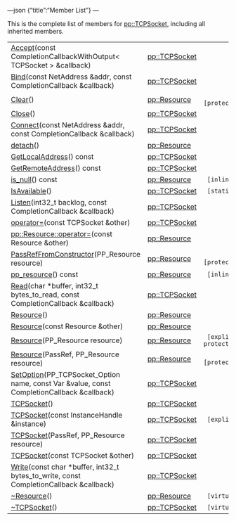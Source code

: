 —json {“title”:“Member List”} —

This is the complete list of members for <a href="/docs/native-client/pepper_beta/cpp/classpp_1_1_t_c_p_socket/" class="el">pp::TCPSocket</a>, including all inherited members.

<table><tbody><tr class="odd"><td><a href="/docs/native-client/pepper_beta/cpp/classpp_1_1_t_c_p_socket#aef5daadffa0cf98464d30c418f1eceb1" class="el">Accept</a>(const CompletionCallbackWithOutput&lt; TCPSocket &gt; &amp;callback)</td><td><a href="/docs/native-client/pepper_beta/cpp/classpp_1_1_t_c_p_socket/" class="el">pp::TCPSocket</a></td><td></td></tr><tr class="even"><td><a href="/docs/native-client/pepper_beta/cpp/classpp_1_1_t_c_p_socket#a266c28928c7524fa8bad8bca513c8f2b" class="el">Bind</a>(const NetAddress &amp;addr, const CompletionCallback &amp;callback)</td><td><a href="/docs/native-client/pepper_beta/cpp/classpp_1_1_t_c_p_socket/" class="el">pp::TCPSocket</a></td><td></td></tr><tr class="odd"><td><a href="/docs/native-client/pepper_beta/cpp/classpp_1_1_resource#ad4016f37d3022863ca0188acb26ac9c4" class="el">Clear</a>()</td><td><a href="/docs/native-client/pepper_beta/cpp/classpp_1_1_resource/" class="el">pp::Resource</a></td><td><code> [protected]</code></td></tr><tr class="even"><td><a href="/docs/native-client/pepper_beta/cpp/classpp_1_1_t_c_p_socket#abc186103df13872795525a65ab48a478" class="el">Close</a>()</td><td><a href="/docs/native-client/pepper_beta/cpp/classpp_1_1_t_c_p_socket/" class="el">pp::TCPSocket</a></td><td></td></tr><tr class="odd"><td><a href="/docs/native-client/pepper_beta/cpp/classpp_1_1_t_c_p_socket#a939f7d319a58c60afcb71f6356223aac" class="el">Connect</a>(const NetAddress &amp;addr, const CompletionCallback &amp;callback)</td><td><a href="/docs/native-client/pepper_beta/cpp/classpp_1_1_t_c_p_socket/" class="el">pp::TCPSocket</a></td><td></td></tr><tr class="even"><td><a href="/docs/native-client/pepper_beta/cpp/classpp_1_1_resource#a81b9246381bdddacca3ac25f6ded2bfd" class="el">detach</a>()</td><td><a href="/docs/native-client/pepper_beta/cpp/classpp_1_1_resource/" class="el">pp::Resource</a></td><td></td></tr><tr class="odd"><td><a href="/docs/native-client/pepper_beta/cpp/classpp_1_1_t_c_p_socket#ad35bf6762cac2eceb4469eba0275ed7f" class="el">GetLocalAddress</a>() const</td><td><a href="/docs/native-client/pepper_beta/cpp/classpp_1_1_t_c_p_socket/" class="el">pp::TCPSocket</a></td><td></td></tr><tr class="even"><td><a href="/docs/native-client/pepper_beta/cpp/classpp_1_1_t_c_p_socket#a6d8c7d3ab135c58f0cd92202946c1ea8" class="el">GetRemoteAddress</a>() const</td><td><a href="/docs/native-client/pepper_beta/cpp/classpp_1_1_t_c_p_socket/" class="el">pp::TCPSocket</a></td><td></td></tr><tr class="odd"><td><a href="/docs/native-client/pepper_beta/cpp/classpp_1_1_resource#a859068e34cdc2dc0b78754c255323aa9" class="el">is_null</a>() const</td><td><a href="/docs/native-client/pepper_beta/cpp/classpp_1_1_resource/" class="el">pp::Resource</a></td><td><code> [inline]</code></td></tr><tr class="even"><td><a href="/docs/native-client/pepper_beta/cpp/classpp_1_1_t_c_p_socket#addc35d01f8547e3128358c401a2a8e47" class="el">IsAvailable</a>()</td><td><a href="/docs/native-client/pepper_beta/cpp/classpp_1_1_t_c_p_socket/" class="el">pp::TCPSocket</a></td><td><code> [static]</code></td></tr><tr class="odd"><td><a href="/docs/native-client/pepper_beta/cpp/classpp_1_1_t_c_p_socket#afed8c462e80b265b132a53e8cbd87fbb" class="el">Listen</a>(int32_t backlog, const CompletionCallback &amp;callback)</td><td><a href="/docs/native-client/pepper_beta/cpp/classpp_1_1_t_c_p_socket/" class="el">pp::TCPSocket</a></td><td></td></tr><tr class="even"><td><a href="/docs/native-client/pepper_beta/cpp/classpp_1_1_t_c_p_socket#ae7c8888a8f6ef5187547de8b8db3bb98" class="el">operator=</a>(const TCPSocket &amp;other)</td><td><a href="/docs/native-client/pepper_beta/cpp/classpp_1_1_t_c_p_socket/" class="el">pp::TCPSocket</a></td><td></td></tr><tr class="odd"><td><a href="/docs/native-client/pepper_beta/cpp/classpp_1_1_resource#aaf808a98bdaa7998d82e19514aa87423" class="el">pp::Resource::operator=</a>(const Resource &amp;other)</td><td><a href="/docs/native-client/pepper_beta/cpp/classpp_1_1_resource/" class="el">pp::Resource</a></td><td></td></tr><tr class="even"><td><a href="/docs/native-client/pepper_beta/cpp/classpp_1_1_resource#a3eda014529127a818df8d5bb5ec2fdf0" class="el">PassRefFromConstructor</a>(PP_Resource resource)</td><td><a href="/docs/native-client/pepper_beta/cpp/classpp_1_1_resource/" class="el">pp::Resource</a></td><td><code> [protected]</code></td></tr><tr class="odd"><td><a href="/docs/native-client/pepper_beta/cpp/classpp_1_1_resource#a46a6123de0b007ad3fcb6f666534ccb4" class="el">pp_resource</a>() const</td><td><a href="/docs/native-client/pepper_beta/cpp/classpp_1_1_resource/" class="el">pp::Resource</a></td><td><code> [inline]</code></td></tr><tr class="even"><td><a href="/docs/native-client/pepper_beta/cpp/classpp_1_1_t_c_p_socket#a598efe777f0ef2eb9117b11437e1bedb" class="el">Read</a>(char *buffer, int32_t bytes_to_read, const CompletionCallback &amp;callback)</td><td><a href="/docs/native-client/pepper_beta/cpp/classpp_1_1_t_c_p_socket/" class="el">pp::TCPSocket</a></td><td></td></tr><tr class="odd"><td><a href="/docs/native-client/pepper_beta/cpp/classpp_1_1_resource#a56679e93a58101c8dce5dc510811a094" class="el">Resource</a>()</td><td><a href="/docs/native-client/pepper_beta/cpp/classpp_1_1_resource/" class="el">pp::Resource</a></td><td></td></tr><tr class="even"><td><a href="/docs/native-client/pepper_beta/cpp/classpp_1_1_resource#ab0f664099ca06367180f220ea7e0b831" class="el">Resource</a>(const Resource &amp;other)</td><td><a href="/docs/native-client/pepper_beta/cpp/classpp_1_1_resource/" class="el">pp::Resource</a></td><td></td></tr><tr class="odd"><td><a href="/docs/native-client/pepper_beta/cpp/classpp_1_1_resource#a555de93fdf4793f7db1183bf71d20580" class="el">Resource</a>(PP_Resource resource)</td><td><a href="/docs/native-client/pepper_beta/cpp/classpp_1_1_resource/" class="el">pp::Resource</a></td><td><code> [explicit, protected]</code></td></tr><tr class="even"><td><a href="/docs/native-client/pepper_beta/cpp/classpp_1_1_resource#a907d3d6b7e292587c8cb9ff30d0a418d" class="el">Resource</a>(PassRef, PP_Resource resource)</td><td><a href="/docs/native-client/pepper_beta/cpp/classpp_1_1_resource/" class="el">pp::Resource</a></td><td><code> [protected]</code></td></tr><tr class="odd"><td><a href="/docs/native-client/pepper_beta/cpp/classpp_1_1_t_c_p_socket#a71fdfb61f8ab4fbc805bb66b34a77484" class="el">SetOption</a>(PP_TCPSocket_Option name, const Var &amp;value, const CompletionCallback &amp;callback)</td><td><a href="/docs/native-client/pepper_beta/cpp/classpp_1_1_t_c_p_socket/" class="el">pp::TCPSocket</a></td><td></td></tr><tr class="even"><td><a href="/docs/native-client/pepper_beta/cpp/classpp_1_1_t_c_p_socket#a8752f9c331ea25e01bf4a80be95117ef" class="el">TCPSocket</a>()</td><td><a href="/docs/native-client/pepper_beta/cpp/classpp_1_1_t_c_p_socket/" class="el">pp::TCPSocket</a></td><td></td></tr><tr class="odd"><td><a href="/docs/native-client/pepper_beta/cpp/classpp_1_1_t_c_p_socket#af33619315cc5eeff15174a78b0fff44d" class="el">TCPSocket</a>(const InstanceHandle &amp;instance)</td><td><a href="/docs/native-client/pepper_beta/cpp/classpp_1_1_t_c_p_socket/" class="el">pp::TCPSocket</a></td><td><code> [explicit]</code></td></tr><tr class="even"><td><a href="/docs/native-client/pepper_beta/cpp/classpp_1_1_t_c_p_socket#aa7af4b57237e461a79ba33e044d688fe" class="el">TCPSocket</a>(PassRef, PP_Resource resource)</td><td><a href="/docs/native-client/pepper_beta/cpp/classpp_1_1_t_c_p_socket/" class="el">pp::TCPSocket</a></td><td></td></tr><tr class="odd"><td><a href="/docs/native-client/pepper_beta/cpp/classpp_1_1_t_c_p_socket#a528305852766af8c12284e6ef7e94058" class="el">TCPSocket</a>(const TCPSocket &amp;other)</td><td><a href="/docs/native-client/pepper_beta/cpp/classpp_1_1_t_c_p_socket/" class="el">pp::TCPSocket</a></td><td></td></tr><tr class="even"><td><a href="/docs/native-client/pepper_beta/cpp/classpp_1_1_t_c_p_socket#aef066de742e7271ca72fa8e4e177f63b" class="el">Write</a>(const char *buffer, int32_t bytes_to_write, const CompletionCallback &amp;callback)</td><td><a href="/docs/native-client/pepper_beta/cpp/classpp_1_1_t_c_p_socket/" class="el">pp::TCPSocket</a></td><td></td></tr><tr class="odd"><td><a href="/docs/native-client/pepper_beta/cpp/classpp_1_1_resource#a081165265e2bd8217eaa2be2aeeb3aa3" class="el">~Resource</a>()</td><td><a href="/docs/native-client/pepper_beta/cpp/classpp_1_1_resource/" class="el">pp::Resource</a></td><td><code> [virtual]</code></td></tr><tr class="even"><td><a href="/docs/native-client/pepper_beta/cpp/classpp_1_1_t_c_p_socket#a32547904059796aa6def4c9ab6107c80" class="el">~TCPSocket</a>()</td><td><a href="/docs/native-client/pepper_beta/cpp/classpp_1_1_t_c_p_socket/" class="el">pp::TCPSocket</a></td><td><code> [virtual]</code></td></tr></tbody></table>
